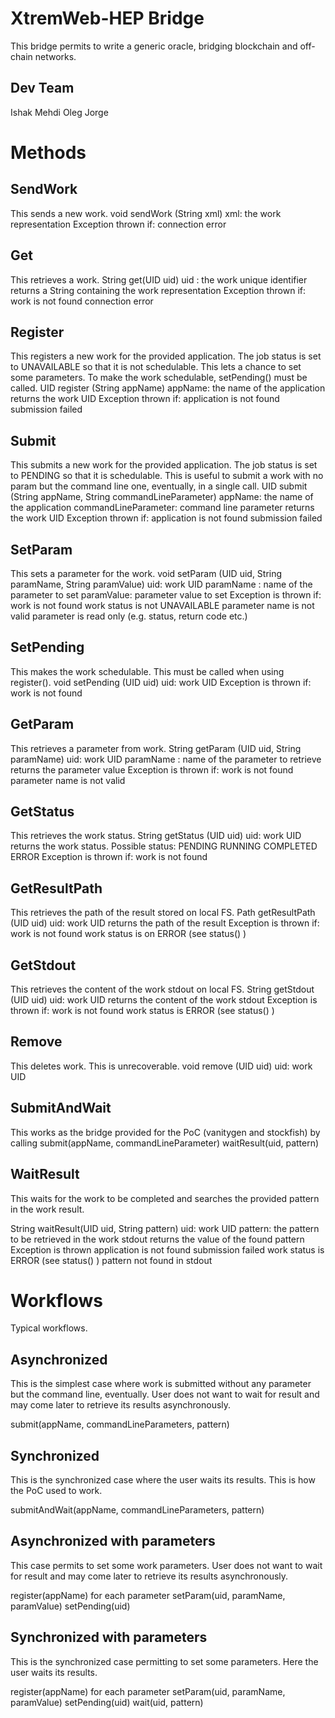 # XtremWeb-HEP Bridge
 
This bridge permits to write a generic oracle, bridging blockchain and off-chain networks.

## Dev Team
Ishak
Mehdi
Oleg
Jorge


# Methods

## SendWork
This sends a new work.
void sendWork (String xml)
xml: the work representation
Exception thrown if:
connection error

## Get
This retrieves a work.
String get(UID uid)
uid : the work unique identifier
returns a String containing the work representation
Exception thrown if:
work is not found
connection error
 
## Register
This registers a new work for the provided application. The job status is set to UNAVAILABLE so that it is not schedulable. This lets a chance to set some parameters. To make the work schedulable, setPending() must be called.
UID register (String appName)
appName: the name of the application
returns the work UID
Exception thrown if:
application is not found
submission failed

## Submit
This submits a new work for the provided application. The job status is set to PENDING so that it is schedulable. This is useful to submit a work with no param but the command line one, eventually, in a single call.
UID submit (String appName, String commandLineParameter)
appName: the name of the application
commandLineParameter: command line parameter
returns the work UID
Exception thrown if:
application is not found
submission failed

## SetParam
This sets a parameter for the work.
void setParam (UID uid, String paramName, String paramValue)
uid: work UID
paramName : name of the parameter to set
paramValue: parameter value to set
Exception is thrown if:
work is not found
work status is not UNAVAILABLE
parameter name is not valid
parameter is read only (e.g. status, return code etc.)

## SetPending
This makes the work schedulable. This must be called when using register().
void setPending (UID uid)
uid: work UID
Exception is thrown if:
work is not found
 
## GetParam
This retrieves a parameter from work.
String getParam (UID uid, String paramName)
uid: work UID
paramName : name of the parameter to retrieve
returns the parameter value
Exception is thrown if:
work is not found
parameter name is not valid

## GetStatus
This retrieves the work status.
String getStatus (UID uid)
uid: work UID
returns the work status.
Possible status:
PENDING
RUNNING
COMPLETED
ERROR
Exception is thrown if:
work is not found

## GetResultPath
This retrieves the path of the result stored on local FS.
Path getResultPath (UID uid)
uid: work UID
returns the path of the result
Exception is thrown if:
work is not found
work status is on ERROR (see status() )

## GetStdout
This retrieves the content of the work stdout on local FS.
String getStdout (UID uid)
uid: work UID
returns the content of the work stdout
Exception is thrown if:
work is not found
work status is ERROR (see status() )

## Remove
This deletes work. This is unrecoverable.
void remove (UID uid)
uid: work UID

## SubmitAndWait
This works as the bridge provided for the PoC (vanitygen and stockfish) by calling
submit(appName, commandLineParameter)
waitResult(uid, pattern)

## WaitResult
This waits for the work to be completed and searches the provided pattern in the work result.
 
String waitResult(UID uid,
		  String pattern)
uid: work UID
pattern: the pattern to be retrieved in the work stdout
returns the value of the found pattern
Exception is thrown 
application is not found
submission failed
work status is ERROR (see status() )
pattern not found in stdout

# Workflows
Typical workflows.

## Asynchronized
This is the simplest case where work is submitted without any parameter but the command line, eventually. User does not want to wait for result and may come later to retrieve its results asynchronously.
 
submit(appName, commandLineParameters, pattern)

## Synchronized
This is the synchronized case where the user waits its results. This is how the PoC used to work.
 
submitAndWait(appName, commandLineParameters, pattern)

## Asynchronized with parameters
This case permits to set some work parameters. User does not want to wait for result and may come later to retrieve its results asynchronously.
 
register(appName)
for each parameter
setParam(uid, paramName, paramValue)
setPending(uid)

## Synchronized with parameters
This is the synchronized case permitting to set some parameters. Here the user waits its results.
 
register(appName)
for each parameter
setParam(uid, paramName, paramValue)
setPending(uid)
wait(uid, pattern)

